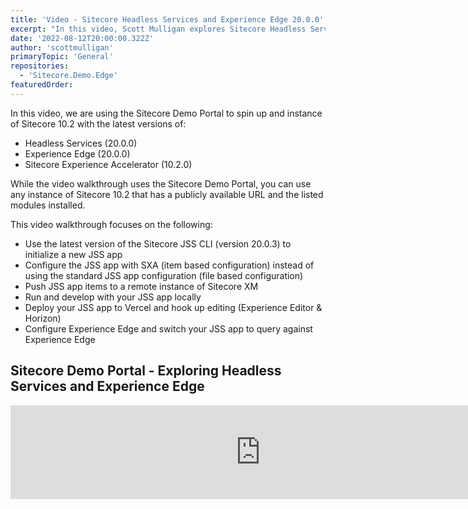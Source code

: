 ```yaml
---
title: 'Video - Sitecore Headless Services and Experience Edge 20.0.0'
excerpt: "In this video, Scott Mulligan explores Sitecore Headless Services 20.0.0 and Experience Edge 20.0.0."
date: '2022-08-12T20:00:00.322Z'
author: 'scottmulligan'
primaryTopic: 'General'
repositories:
  - 'Sitecore.Demo.Edge'
featuredOrder:
---
```


In this video, we are using the Sitecore Demo Portal to spin up and instance of Sitecore 10.2 with the latest versions of:
  - Headless Services (20.0.0)
  - Experience Edge (20.0.0)
  - Sitecore Experience Accelerator (10.2.0)

While the video walkthrough uses the Sitecore Demo Portal, you can use any instance of Sitecore 10.2 that has a publicly available URL and the listed modules installed.

This video walkthrough focuses on the following:
  - Use the latest version of the Sitecore JSS CLI (version 20.0.3) to initialize a new JSS app
  - Configure the JSS app with SXA (item based configuration) instead of using the standard JSS app configuration (file based configuration)
  - Push JSS app items to a remote instance of Sitecore XM
  - Run and develop with your JSS app locally
  - Deploy your JSS app to Vercel and hook up editing (Experience Editor & Horizon)
  - Configure Experience Edge and switch your JSS app to query against Experience Edge

## Sitecore Demo Portal - Exploring Headless Services and Experience Edge

<iframe width="800" src="https://www.youtube.com/embed/szpNKwxtzVY" title="YouTube video player" frameborder="0" allow="accelerometer; autoplay; clipboard-write; encrypted-media; gyroscope; picture-in-picture" allowfullscreen></iframe>